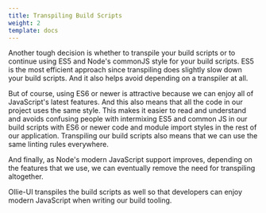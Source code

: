 ```yaml
---
title: Transpiling Build Scripts
weight: 2
template: docs
---
```


Another tough decision is whether to transpile your build scripts or to continue using ES5 and Node's commonJS style for your build scripts. ES5 is the most efficient approach since transpiling does slightly slow down your build scripts. And it also helps avoid depending on a transpiler at all.

But of course, using ES6 or newer is attractive because we can enjoy all of JavaScript's latest features. And this also means that all the code in our project uses the same style. This makes it easier to read and understand and avoids confusing people with intermixing ES5 and common JS in our build scripts with ES6 or newer code and module import styles in the rest of our application. Transpiling our build scripts also means that we can use the same linting rules everywhere.

And finally, as Node's modern JavaScript support improves, depending on the features that we use, we can eventually remove the need for transpiling altogether.

Ollie-UI transpiles the build scripts as well so that developers can enjoy modern JavaScript when writing our build tooling.